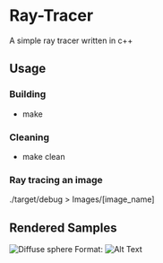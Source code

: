 # Ray-Tracer
A simple ray tracer written in c++

## Usage
### Building
* make
### Cleaning
* make clean

### Ray tracing an image
./target/debug > Images/[image_name]

## Rendered Samples
![Diffuse sphere](/Images/diffuse_sphere)
Format: ![Alt Text](url)




